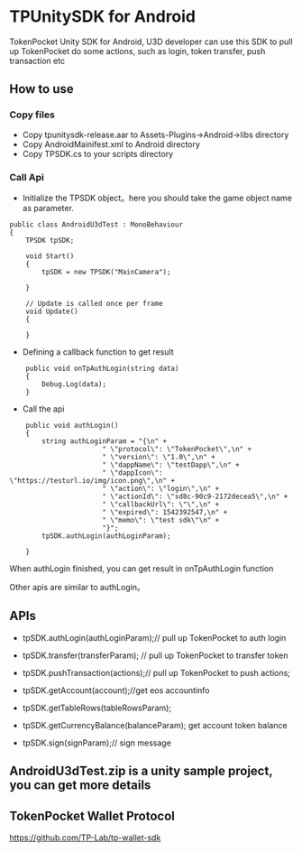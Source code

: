 # TPUnitySDK for Android
TokenPocket Unity SDK for Android, U3D developer can use this SDK to pull up TokenPocket do some actions, such as login, token transfer, push transaction etc

## How to use

### Copy files
- Copy tpunitysdk-release.aar to  Assets-Plugins->Android->libs directory
- Copy AndroidMainifest.xml to Android directory
- Copy TPSDK.cs to your scripts directory

### Call Api
- Initialize the TPSDK object。here you should take the game object name as parameter.
~~~
public class AndroidU3dTest : MonoBehaviour
{
    TPSDK tpSDK;
   
    void Start()
    {
        tpSDK = new TPSDK("MainCamera");
       
    }

    // Update is called once per frame
    void Update()
    {
        
    }
~~~

- Defining a callback function to get result
~~~
    public void onTpAuthLogin(string data)
    {
        Debug.Log(data);
    }
~~~

- Call the api
~~~
    public void authLogin()
    {
        string authLoginParam = "{\n" +
                       " \"protocol\": \"TokenPocket\",\n" +
                       " \"version\": \"1.0\",\n" +
                       " \"dappName\": \"testDapp\",\n" +
                       " \"dappIcon\": \"https://testurl.io/img/icon.png\",\n" +
                       " \"action\": \"login\",\n" +
                       " \"actionId\": \"sd8c-90c9-2172decea5\",\n" +
                       " \"callbackUrl\": \"\",\n" +
                       " \"expired\": 1542392547,\n" +
                       " \"memo\": \"test sdk\"\n" +
                       "}";
        tpSDK.authLogin(authLoginParam);
     
    }
~~~

When authLogin finished, you can get result in onTpAuthLogin function

Other apis are similar to authLogin。

## APIs
- tpSDK.authLogin(authLoginParam);// pull up TokenPocket to auth login

- tpSDK.transfer(transferParam); // pull up TokenPocket to transfer token

- tpSDK.pushTransaction(actions);// pull up TokenPocket to push actions;

- tpSDK.getAccount(account);//get eos accountinfo

- tpSDK.getTableRows(tableRowsParam);

- tpSDK.getCurrencyBalance(balanceParam); get account token balance

- tpSDK.sign(signParam);// sign message

## AndroidU3dTest.zip is a unity sample project, you can get more details

## TokenPocket Wallet Protocol
https://github.com/TP-Lab/tp-wallet-sdk
